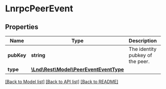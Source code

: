 # LnrpcPeerEvent

## Properties
Name | Type | Description | Notes
------------ | ------------- | ------------- | -------------
**pubKey** | **string** | The identity pubkey of the peer. | [optional] 
**type** | [**\Lnd\Rest\Model\PeerEventEventType**](PeerEventEventType.md) |  | [optional] 

[[Back to Model list]](../README.md#documentation-for-models) [[Back to API list]](../README.md#documentation-for-api-endpoints) [[Back to README]](../README.md)


